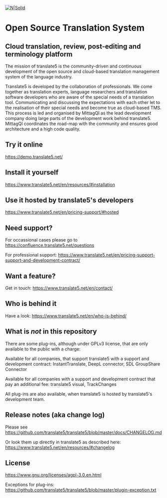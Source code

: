 [![N|Solid](https://www.translate5.net/wp-content/uploads/2020/02/translate5-logo.png)](https://www.translate5.net/)
# Open Source Translation System
## Cloud translation, review, post-editing and terminology platform
 The mission of translate5 is the community-driven and continuous development of the open source and cloud-based translation management system of the language industry.
 
 Translate5 is developed by the collaboration of professionals. We come together as translation experts, language researchers and translation software developers who are aware of the special needs of a translation tool. Communicating and discussing the expectations with each other let to the realisation of their special needs and become true as cloud-based TMS. This process is led and organised by MittagQI as the lead development company doing large parts of the development work behind translate5. MittagQI coordinates the road-map with the community and ensures good architecture and a high code quality.
 
## Try it online
https://demo.translate5.net/

## Install it yourself
https://www.translate5.net/en/resources/#installation
## Use it hosted by translate5's developers
https://www.translate5.net/en/pricing-support/#hosted

## Need support?
For occassional cases please go to
https://confluence.translate5.net/questions

For professional support:
https://www.translate5.net/en/pricing-support-support-and-development-contract/
## Want a feature?
Get in touch:
https://www.translate5.net/en/contact/

## Who is behind it
Have a look:
https://www.translate5.net/en/who-is-behind/

## What is _not_ in this repository
There are some plug-ins, although under GPLv3 license, that are only available to the public with a charge: 

Available for all companies, that support translate5 with a support and development contract: InstantTranslate, DeepL connector, SDL GroupShare Connector

Available for all companies with a support and development contract that pay an additional fee: translate5 visual, TrackChanges

All plug-ins are also available, when translate5 is hosted by translate5's development team.

## Release notes (aka change log)
Please see https://github.com/translate5/translate5/blob/master/docs/CHANGELOG.md

Or look them up directly in translate5 as described here: https://www.translate5.net/en/resources/#changelog

## License
https://www.gnu.org/licenses/agpl-3.0.en.html

Exceptions for plug-ins:
https://github.com/translate5/translate5/blob/master/plugin-exception.txt
